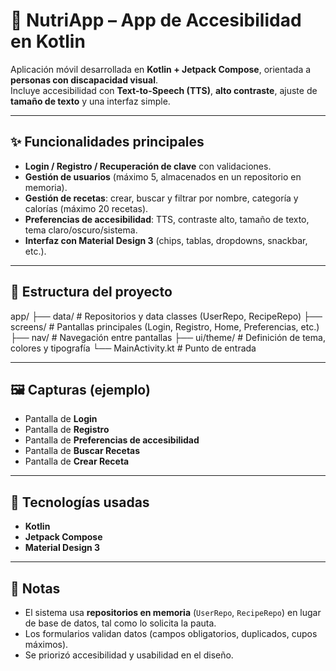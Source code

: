 # 📱 NutriApp – App de Accesibilidad en Kotlin

Aplicación móvil desarrollada en **Kotlin + Jetpack Compose**, orientada a **personas con discapacidad visual**.  
Incluye accesibilidad con **Text-to-Speech (TTS)**, **alto contraste**, ajuste de **tamaño de texto** y una interfaz simple.

---

## ✨ Funcionalidades principales
- **Login / Registro / Recuperación de clave** con validaciones.
- **Gestión de usuarios** (máximo 5, almacenados en un repositorio en memoria).
- **Gestión de recetas**: crear, buscar y filtrar por nombre, categoría y calorías (máximo 20 recetas).
- **Preferencias de accesibilidad**: TTS, contraste alto, tamaño de texto, tema claro/oscuro/sistema.
- **Interfaz con Material Design 3** (chips, tablas, dropdowns, snackbar, etc.).

---

## 📂 Estructura del proyecto
app/
├── data/ # Repositorios y data classes (UserRepo, RecipeRepo)
├── screens/ # Pantallas principales (Login, Registro, Home, Preferencias, etc.)
├── nav/ # Navegación entre pantallas
├── ui/theme/ # Definición de tema, colores y tipografía
└── MainActivity.kt # Punto de entrada

---

## 🖼️ Capturas (ejemplo)
- Pantalla de **Login**
- Pantalla de **Registro**
- Pantalla de **Preferencias de accesibilidad**
- Pantalla de **Buscar Recetas**
- Pantalla de **Crear Receta**

---

## 🔧 Tecnologías usadas
- **Kotlin**
- **Jetpack Compose**
- **Material Design 3**

---


## 📌 Notas
- El sistema usa **repositorios en memoria** (`UserRepo`, `RecipeRepo`) en lugar de base de datos, tal como lo solicita la pauta.
- Los formularios validan datos (campos obligatorios, duplicados, cupos máximos).
- Se priorizó accesibilidad y usabilidad en el diseño.